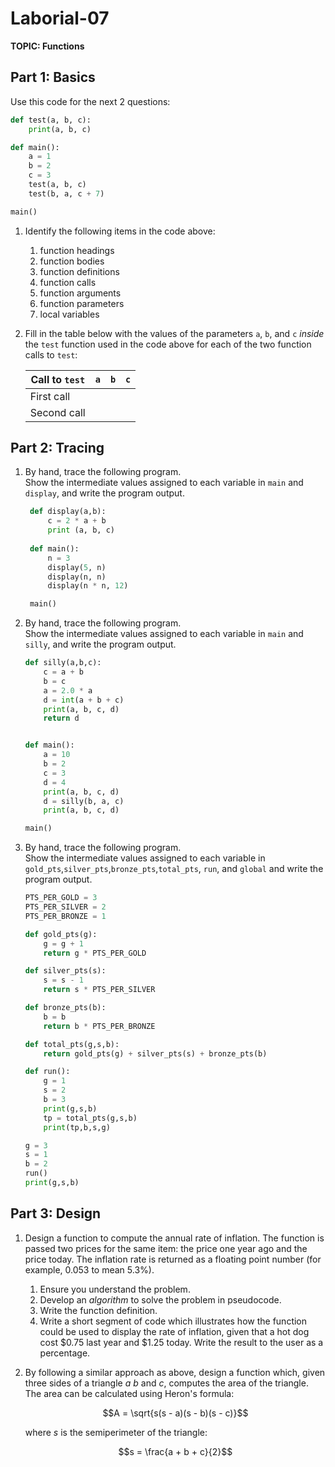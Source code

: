 # Laborial-07

**TOPIC: Functions**

## Part 1: Basics

Use this code for the next 2 questions:

```python
def test(a, b, c):
    print(a, b, c)

def main():
    a = 1
    b = 2
    c = 3
    test(a, b, c)
    test(b, a, c + 7)

main()
```

1. Identify the following items in the code above:

    1. function headings
    2. function bodies
    3. function definitions
    4. function calls
    5. function arguments
    6. function parameters
    7. local variables

2. Fill in the table below with the values of the parameters `a`, `b`, and `c` *inside* the `test` function used in the code above for each of the two function calls to `test`:

    | Call to `test` | `a` | `b` | `c` |
    | -------------- | --- | --- | --- |
    | First call     |     |     |     |
    | Second call    |     |     |     |

## Part 2: Tracing

1. By hand, trace the following program.  
Show the intermediate values assigned to each variable in `main` and `display`, and write the program output.
   
   ```python
    def display(a,b):
        c = 2 * a + b
        print (a, b, c)
    
    def main():
        n = 3
        display(5, n)
        display(n, n)
        display(n * n, 12)

    main()
    ```

1. By hand, trace the following program.  
Show the intermediate values assigned to each variable in `main` and `silly`, and write the program output.

    ```python        
    def silly(a,b,c):
        c = a + b
        b = c
        a = 2.0 * a
        d = int(a + b + c)
        print(a, b, c, d)
        return d


    def main():
        a = 10
        b = 2
        c = 3
        d = 4
        print(a, b, c, d)
        d = silly(b, a, c)
        print(a, b, c, d)

    main()
    ```

1. By hand, trace the following program.  
Show the intermediate values assigned to each variable in `gold_pts`,`silver_pts`,`bronze_pts`,`total_pts`, `run`, and `global` and write the program output.

    ```python
    PTS_PER_GOLD = 3
    PTS_PER_SILVER = 2
    PTS_PER_BRONZE = 1

    def gold_pts(g):
        g = g + 1
        return g * PTS_PER_GOLD

    def silver_pts(s):
        s = s - 1
        return s * PTS_PER_SILVER

    def bronze_pts(b):
        b = b
        return b * PTS_PER_BRONZE

    def total_pts(g,s,b):
        return gold_pts(g) + silver_pts(s) + bronze_pts(b)

    def run():
        g = 1
        s = 2
        b = 3
        print(g,s,b)
        tp = total_pts(g,s,b)
        print(tp,b,s,g)

    g = 3
    s = 1
    b = 2
    run()
    print(g,s,b)
    ```

## Part 3: Design 

1. Design a function to compute the annual rate of inflation. The function is passed two prices for the same item: the price one year ago and the price today. The inflation rate is returned as a floating point number (for example, 0.053 to mean 5.3%).
    
    1. Ensure you understand the problem.
    2. Develop an *algorithm* to solve the problem in pseudocode.
    3. Write the function definition.
    4. Write a short segment of code which illustrates how the function could be used to display the rate of inflation, given that a hot dog cost $0.75 last year and $1.25 today. Write the result to the user as a percentage.

2. By following a similar approach as above, design a function which, given three sides of a triangle $a$ $b$ and $c$, computes the area of the triangle. The area can be calculated using Heron's formula:
    
    $$A = \sqrt{s(s - a)(s - b)(s - c)}$$
    
    where $s$ is the semiperimeter of the triangle:
    
    $$s = \frac{a + b + c}{2}$$